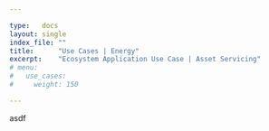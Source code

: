 ```yaml
---

type:   docs
layout: single
index_file: ""
title:      "Use Cases | Energy"
excerpt:    "Ecosystem Application Use Case | Asset Servicing"
# menu:
#   use_cases:
#     weight: 150

---
```


asdf